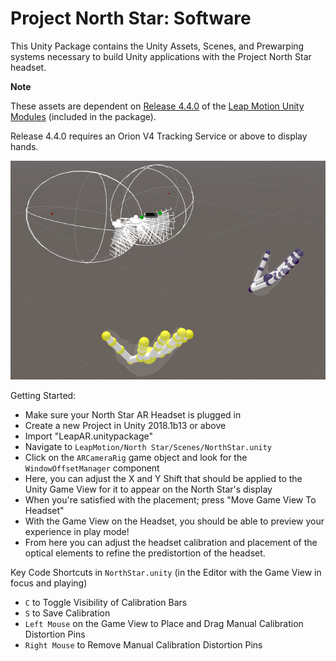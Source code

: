 # Project North Star: Software

This Unity Package contains the Unity Assets, Scenes, and Prewarping systems necessary to build Unity applications with the Project North Star headset.

**Note**

These assets are dependent on [Release 4.4.0](https://github.com/leapmotion/UnityModules/pull/1010) of the [Leap Motion Unity Modules](https://github.com/leapmotion/UnityModules) (included in the package).

Release 4.4.0 requires an Orion V4 Tracking Service or above to display hands.   

[![North Star Starting Scene](/Software/imgs/UnityNorthStarRig.png)](https://github.com/leapmotion/ProjectNorthStar/tree/master/Software)


Getting Started:
  - Make sure your North Star AR Headset is plugged in
  - Create a new Project in Unity 2018.1b13 or above
  - Import "LeapAR.unitypackage"
  - Navigate to `LeapMotion/North Star/Scenes/NorthStar.unity`
  - Click on the `ARCameraRig` game object and look for the `WindowOffsetManager` component
  - Here, you can adjust the X and Y Shift that should be applied to the Unity Game View for it to appear on the North Star's display
  - When you're satisfied with the placement; press "Move Game View To Headset"
  - With the Game View on the Headset, you should be able to preview your experience in play mode!
  - From here you can adjust the headset calibration and placement of the optical elements to refine the predistortion of the headset.
  
  Key Code Shortcuts in `NorthStar.unity` (in the Editor with the Game View in focus and playing)
  - `C` to Toggle Visibility of Calibration Bars
  - `S` to Save Calibration
  - `Left Mouse` on the Game View to Place and Drag Manual Calibration Distortion Pins
  - `Right Mouse` to Remove Manual Calibration Distortion Pins

